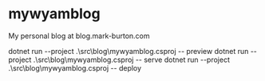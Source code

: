 # mywyamblog
My personal blog at blog.mark-burton.com


dotnet run --project .\src\blog\mywyamblog.csproj -- preview
dotnet run --project .\src\blog\mywyamblog.csproj -- serve
dotnet run --project .\src\blog\mywyamblog.csproj -- deploy